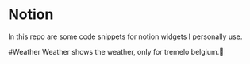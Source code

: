 # Notion
In this repo are some code snippets for notion widgets I personally use.

#Weather
Weather shows the weather, only for tremelo belgium.📍
